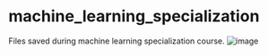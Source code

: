 # machine_learning_specialization
Files saved during machine learning specialization course.
![image](https://github.com/jendoebelin/machine_learning_specialization/assets/119360121/edc11433-31b0-4f5c-9e68-ed3aff2d7f59)
